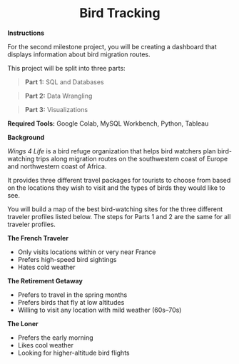 <h1 align="center">Bird Tracking</h1>



**Instructions**

For the second milestone project, you will be creating a dashboard that displays information about bird migration routes. 

This project will be split into three 
parts:

> **Part 1:** SQL and Databases

> **Part 2:** Data Wrangling

> **Part 3:** Visualizations

**Required Tools:** Google Colab, MySQL Workbench, Python, Tableau



**Background**

*Wings 4 Life* is a bird refuge organization that helps bird watchers plan bird-watching trips along migration routes on the southwestern coast of Europe and northwestern coast of Africa. 

It provides three different travel packages for tourists to choose from based on the locations they wish to visit and the types of birds they would like to see.

You will build a map of the best bird-watching sites for the three different traveler profiles listed below. The steps for Parts 1 and 2 are the same for all traveler profiles.

**The French Traveler**
* Only visits locations within or very near France
* Prefers high-speed bird sightings
* Hates cold weather

**The Retirement Getaway**
* Prefers to travel in the spring months
* Prefers birds that fly at low altitudes
* Willing to visit any location with mild weather (60s–70s)

**The Loner**
* Prefers the early morning 
* Likes cool weather
* Looking for higher-altitude bird flights

